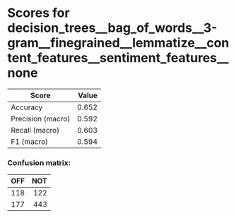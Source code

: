 # Scores for decision_trees__bag_of_words__3-gram__finegrained__lemmatize__content_features__sentiment_features__none
|      Score      |Value|
|-----------------|----:|
|Accuracy         |0.652|
|Precision (macro)|0.592|
|Recall (macro)   |0.603|
|F1 (macro)       |0.594|

### Confusion matrix:
|OFF|NOT|
|--:|--:|
|118|122|
|177|443|
